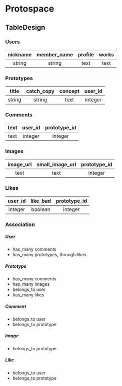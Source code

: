 Protospace
====

## TableDesign

### Users
|nickname|member_name|profile|works|
|:------:|:---------:|:-----:|:---:|
| string |   string  |  text | text|

### Prototypes
|title|catch_copy|concept|user_id|
|:---:|:--------:|:-----:|:-----:|
|string| string  |  text |integer|

### Comments
|text|user_id|prototype_id|
|:--:|:-----:|:----------:|
|text|integer|integer|

### Images
|image_url|small_image_url|prototype_id|
|:-----:|:-----:|:-----:|
|text|text|integer|

### Likes
|user_id|like_bad|prototype_id|
|:-----:|:-----:|:-----:|
|integer|boolean|integer|


### Association

##### User
- has_many comments
- has_many prototypes, through:likes


##### Prototype
- has_many comments
- has_many images
- belongs_to user
- has_many likes

##### Comment
- belongs_to user
- belongs_to prototype

##### Image
- belongs_to prototype

##### Like
- belongs_to user
- belongs_to prototype






